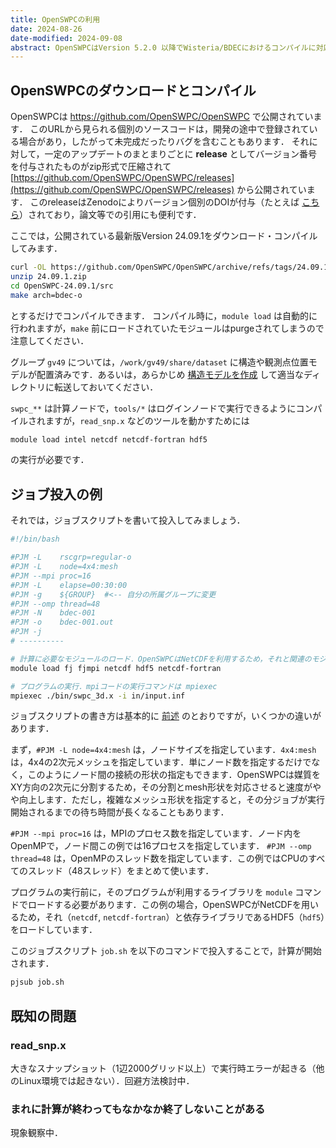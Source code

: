 ```yaml
---
title: OpenSWPCの利用
date: 2024-08-26
date-modified: 2024-09-08
abstract: OpenSWPCはVersion 5.2.0 以降でWisteria/BDECにおけるコンパイルに対応しています．ここではそのコンパイル方法とジョブの投入方法を説明します．
---
```


## OpenSWPCのダウンロードとコンパイル

OpenSWPCは <https://github.com/OpenSWPC/OpenSWPC> で公開されています．
このURLから見られる個別のソースコードは，開発の途中で登録されている場合があり，したがって未完成だったりバグを含むこともあります．
それに対して，一定のアップデートのまとまりごとに **release** としてバージョン番号を付与されたものがzip形式で圧縮されて [https://github.com/OpenSWPC/OpenSWPC/releases](https://github.com/OpenSWPC/OpenSWPC/releases) から公開されています．
このreleaseはZenodoによりバージョン個別のDOIが付与（たとえば [こちら](https://doi.org/10.5281/zenodo.13756043)）されており，論文等での引用にも便利です．

ここでは，公開されている最新版Version 24.09.1をダウンロード・コンパイルしてみます．

```bash
curl -OL https://github.com/OpenSWPC/OpenSWPC/archive/refs/tags/24.09.1.zip
unzip 24.09.1.zip
cd OpenSWPC-24.09.1/src
make arch=bdec-o
```

とするだけでコンパイルできます．
コンパイル時に，`module load` は自動的に行われますが，`make` 前にロードされていたモジュールはpurgeされてしまうので注意してください．

グループ `gv49` については，`/work/gv49/share/dataset` に構造や観測点位置モデルが配置済みです．あるいは，あらかじめ [構造モデルを作成](https://openswpc.github.io/ja/1._SetUp/0104_dataset/) して適当なディレクトリに転送しておいてください．

`swpc_**` は計算ノードで，`tools/*` はログインノードで実行できるようにコンパイルされますが，`read_snp.x` などのツールを動かすためには

```bash
module load intel netcdf netcdf-fortran hdf5
```

の実行が必要です．

## ジョブ投入の例

それでは，ジョブスクリプトを書いて投入してみましょう．

```bash
#!/bin/bash

#PJM -L    rscgrp=regular-o
#PJM -L    node=4x4:mesh     
#PJM --mpi proc=16
#PJM -L    elapse=00:30:00
#PJM -g    ${GROUP}  #<-- 自分の所属グループに変更
#PJM --omp thread=48
#PJM -N    bdec-001         
#PJM -o    bdec-001.out
#PJM -j 
# ---------- 

# 計算に必要なモジュールのロード．OpenSWPCはNetCDFを利用するため，それと関連のモジュールをロードしている
module load fj fjmpi netcdf hdf5 netcdf-fortran

# プログラムの実行．mpiコードの実行コマンドは mpiexec
mpiexec ./bin/swpc_3d.x -i in/input.inf
```

ジョブスクリプトの書き方は基本的に [前述](./BDEC-03-job.md) のとおりですが，いくつかの違いがあります．

まず，`#PJM -L node=4x4:mesh` は，ノードサイズを指定しています．`4x4:mesh` は，4x4の2次元メッシュを指定しています．単にノード数を指定するだけでなく，このようにノード間の接続の形状の指定もできます．OpenSWPCは媒質をXY方向の2次元に分割するため，その分割とmesh形状を対応させると速度がやや向上します．ただし，複雑なメッシュ形状を指定すると，その分ジョブが実行開始されるまでの待ち時間が長くなることもあります．

`#PJM --mpi proc=16` は，MPIのプロセス数を指定しています．ノード内をOpenMPで，ノード間この例では16プロセスを指定しています． `#PJM --omp thread=48` は，OpenMPのスレッド数を指定しています．この例ではCPUのすべてのスレッド（48スレッド）をまとめて使います．

プログラムの実行前に，そのプログラムが利用するライブラリを `module` コマンドでロードする必要があります．この例の場合，OpenSWPCがNetCDFを用いるため，それ（`netcdf`, `netcdf-fortran`）と依存ライブラリであるHDF5（`hdf5`）をロードしています．

このジョブスクリプト `job.sh` を以下のコマンドで投入することで，計算が開始されます．

```bash
pjsub job.sh
```

## 既知の問題

### read_snp.x

大きなスナップショット（1辺2000グリッド以上）で実行時エラーが起きる（他のLinux環境では起きない）．回避方法検討中．

### まれに計算が終わってもなかなか終了しないことがある

現象観察中．
